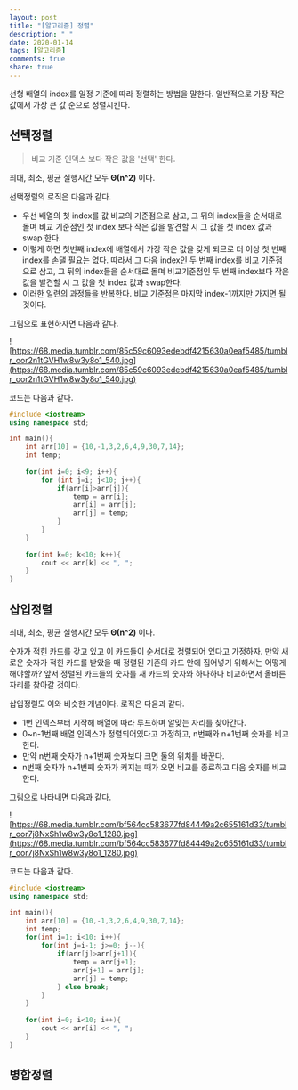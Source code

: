 ```yaml
---
layout: post
title: "[알고리즘] 정렬"
description: " "
date: 2020-01-14
tags: [알고리즘]
comments: true
share: true
---
```




선형 배열의 index를 일정 기준에 따라 정렬하는 방법을 말한다. 일반적으로 가장 작은 값에서 가장 큰 값 순으로 정렬시킨다.



## 선택정렬

> 비교 기준 인덱스 보다 작은 값을 '선택' 한다.

최대, 최소, 평균 실행시간 모두 **Θ(n^2)** 이다.

선택정렬의 로직은 다음과 같다.

- 우선 배열의 첫 index를 값 비교의 기준점으로 삼고, 그 뒤의 index들을 순서대로 돌며 비교 기준점인 첫 index 보다 작은 값을 발견할 시 그 값을 첫 index 값과 swap 한다.
- 이렇게 하면 첫번째 index에 배열에서 가장 작은 값을 갖게 되므로 더 이상 첫 번째 index를 손댈 필요는 없다. 따라서 그 다음 index인 두 번째 index를 비교 기준점으로 삼고, 그 뒤의 index들을 순서대로 돌며 비교기준점인 두 번째 index보다 작은 값을 발견할 시 그 값을 첫 index 값과 swap한다.
- 이러한 일련의 과정들을 반복한다. 비교 기준점은 마지막 index-1까지만 가지면 될 것이다.

그림으로 표현하자면 다음과 같다.

![https://68.media.tumblr.com/85c59c6093edebdf4215630a0eaf5485/tumblr_oor2n1tGVH1w8w3y8o1_540.jpg](https://68.media.tumblr.com/85c59c6093edebdf4215630a0eaf5485/tumblr_oor2n1tGVH1w8w3y8o1_540.jpg)



코드는 다음과 같다.

```c++
#include <iostream>
using namespace std;

int main(){
    int arr[10] = {10,-1,3,2,6,4,9,30,7,14};
    int temp;
    
    for(int i=0; i<9; i++){
        for (int j=i; j<10; j++){
            if(arr[i]>arr[j]){
                temp = arr[i];
                arr[i] = arr[j];
                arr[j] = temp;
            }
        }
    }
    
    for(int k=0; k<10; k++){
        cout << arr[k] << ", ";
    }
}
```





## 삽입정렬

최대, 최소, 평균 실행시간 모두 **Θ(n^2)** 이다.

숫자가 적힌 카드를 갖고 있고 이 카드들이 순서대로 정렬되어 있다고 가정하자. 만약 새로운 숫자가 적힌 카드를 받았을 때 정렬된  기존의 카드 안에 집어넣기 위해서는 어떻게 해야할까? 앞서 정렬된 카드들의 숫자를 새 카드의 숫자와 하나하나 비교하면서 올바른 자리를 찾아갈 것이다. 

삽입정렬도 이와 비슷한 개념이다. 로직은 다음과 같다.

- 1번 인덱스부터 시작해 배열에 따라 루프하며 알맞는 자리를 찾아간다.
- 0~n-1번째 배열 인덱스가 정렬되어있다고 가정하고, n번째와 n+1번째 숫자를 비교한다.
- 만약 n번째 숫자가 n+1번째 숫자보다 크면 둘의 위치를 바꾼다.
- n번째 숫자가 n+1번째 숫자가 커지는 때가 오면 비교를 종료하고 다음 숫자를 비교한다. 



그림으로 나타내면 다음과 같다.

![https://68.media.tumblr.com/bf564cc583677fd84449a2c655161d33/tumblr_oor7j8NxSh1w8w3y8o1_1280.jpg](https://68.media.tumblr.com/bf564cc583677fd84449a2c655161d33/tumblr_oor7j8NxSh1w8w3y8o1_1280.jpg)



코드는 다음과 같다.

```c++
#include <iostream>
using namespace std;

int main(){
    int arr[10] = {10,-1,3,2,6,4,9,30,7,14};
    int temp;
    for(int i=1; i<10; i++){
        for(int j=i-1; j>=0; j--){
            if(arr[j]>arr[j+1]){
                temp = arr[j+1];
                arr[j+1] = arr[j];
                arr[j] = temp;
            } else break;
        }
    }
    
    for(int i=0; i<10; i++){
        cout << arr[i] << ", ";
    }
}
```



## 병합정렬



